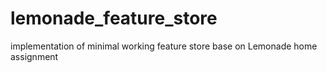 # lemonade_feature_store
implementation of minimal working feature store base on Lemonade home assignment
